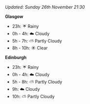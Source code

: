 *Updated: Sunday 26th November 21:30*

**Glasgow**

* 23h: :umbrella: Rainy
* 0h - 4h: :cloud: Cloudy
* 5h - 7h: :partly_sunny: Partly Cloudy
* 8h - 10h: :sunny: Clear

**Edinburgh**

* 23h: :umbrella: Rainy
* 0h - 4h: :cloud: Cloudy
* 5h - 8h: :partly_sunny: Partly Cloudy
* 9h: :cloud: Cloudy
* 10h: :partly_sunny: Partly Cloudy
